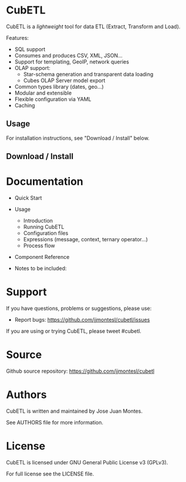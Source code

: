 CubETL
======

CubETL is a *lightweight* tool for data ETL (Extract, Transform and Load).

Features:

* SQL support
* Consumes and produces CSV, XML, JSON...
* Support for templating, GeoIP, network queries
* OLAP support:
  * Star-schema generation and transparent data loading
  * Cubes OLAP Server model export
* Common types library (dates, geo...)
* Modular and extensible
* Flexible configuration via YAML
* Caching

Usage
-----

For installation instructions, see "Download / Install" below.


Download / Install
------------------




Documentation
=============

* Quick Start

* Usage
  * Introduction
  * Running CubETL
  * Configuration files
  * Expressions (message, context, ternary operator...)
  * Process flow
* Component Reference

* Notes to be included:

Support
=======

If you have questions, problems or suggestions, please use:

* Report bugs: https://github.com/jjmontesl/cubetl/issues

If you are using or trying CubETL, please tweet #cubetl.

Source
======

Github source repository: https://github.com/jjmontesl/cubetl

Authors
=======

CubETL is written and maintained by Jose Juan Montes.

See AUTHORS file for more information.

License
=======

CubETL is licensed under GNU General Public License v3 (GPLv3).

For full license see the LICENSE file.
